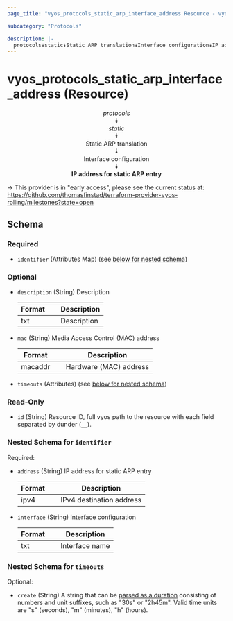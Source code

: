 ```yaml
---
page_title: "vyos_protocols_static_arp_interface_address Resource - vyos"

subcategory: "Protocols"

description: |- 
  protocols⯯static⯯Static ARP translation⯯Interface configuration⯯IP address for static ARP entry
---
```


# vyos_protocols_static_arp_interface_address (Resource)
<center>

*protocols*  
⯯  
*static*  
⯯  
Static ARP translation  
⯯  
Interface configuration  
⯯  
**IP address for static ARP entry**


</center>

-> This provider is in "early access", please see the current status at: https://github.com/thomasfinstad/terraform-provider-vyos-rolling/milestones?state=open

## Schema

### Required

- `identifier` (Attributes Map) (see [below for nested schema](#nestedatt--identifier))

### Optional

- `description` (String) Description

    |Format  &emsp;|Description  |
    |----------|---------------|
    |txt     &emsp;|Description  |
- `mac` (String) Media Access Control (MAC) address

    |Format   &emsp;|Description             |
    |-----------|--------------------------|
    |macaddr  &emsp;|Hardware (MAC) address  |
- `timeouts` (Attributes) (see [below for nested schema](#nestedatt--timeouts))

### Read-Only

- `id` (String) Resource ID, full vyos path to the resource with each field separated by dunder (`__`).

<a id="nestedatt--identifier"></a>
### Nested Schema for `identifier`

Required:

- `address` (String) IP address for static ARP entry

    |Format  &emsp;|Description               |
    |----------|----------------------------|
    |ipv4    &emsp;|IPv4 destination address  |
- `interface` (String) Interface configuration

    |Format  &emsp;|Description     |
    |----------|------------------|
    |txt     &emsp;|Interface name  |


<a id="nestedatt--timeouts"></a>
### Nested Schema for `timeouts`

Optional:

- `create` (String) A string that can be [parsed as a duration](https://pkg.go.dev/time#ParseDuration) consisting of numbers and unit suffixes, such as &#34;30s&#34; or &#34;2h45m&#34;. Valid time units are &#34;s&#34; (seconds), &#34;m&#34; (minutes), &#34;h&#34; (hours).  
